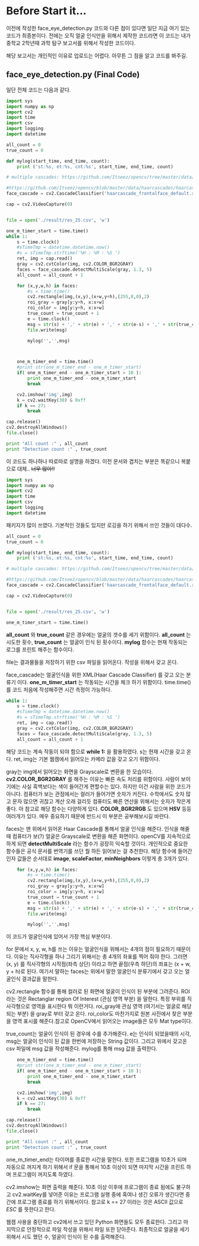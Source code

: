 # Before Start it...
이전에 작성한 face_eye_detection.py 코드와 다른 점이 있다면 일단 지금 여기 있는 코드가 최종본이다. 전에는 오직 얼굴 인식만을 위해서 제작한 코드라면 이 코드는 내가 중학교 2학년때 과학 탐구 보고서를 위해서 작성한 코드이다. 

해당 보고서는 개인적인 이유로 업로드는 어렵다. 아무튼 그 점을 알고 코드를 봐주길.
## face_eye_detection.py (Final Code)
일단 전체 코드는 다음과 같다.
```python
import sys
import numpy as np
import cv2
import time
import csv
import logging
import datetime

all_count = 0
true_count = 0

def mylog(start_time, end_time, count):
    print ('st:%s, et:%s, cnt:%s', start_time, end_time, count)

# multiple cascades: https://github.com/Itseez/opencv/tree/master/data/haarcascades

#https://github.com/Itseez/opencv/blob/master/data/haarcascades/haarcascade_frontalface_default.xml
face_cascade = cv2.CascadeClassifier('haarcascade_frontalface_default.xml')

cap = cv2.VideoCapture(0)


file = open('./result/res_25.csv', 'w')

one_m_timer_start = time.time()
while 1:
    s = time.clock()
    #sTimeTmp = datetime.datetime.now()
    #s = sTimeTmp.strftime('%H : %M : %S ')
    ret, img = cap.read()
    gray = cv2.cvtColor(img, cv2.COLOR_BGR2GRAY)
    faces = face_cascade.detectMultiScale(gray, 1.3, 5)
    all_count = all_count + 1

    for (x,y,w,h) in faces:
        #s = time.time()
        cv2.rectangle(img,(x,y),(x+w,y+h),(255,0,0),2)
        roi_gray = gray[y:y+h, x:x+w]
        roi_color = img[y:y+h, x:x+w]
        true_count = true_count + 1
        e = time.clock()
        msg = str(s) + ',' + str(e) + ',' + str(e-s) + ',' + str(true_count) +'\n'
        file.write(msg)

        mylog('','',msg)



    one_m_timer_end = time.time()
    #print str(one_m_timer_end - one_m_timer_start)
    if( one_m_timer_end - one_m_timer_start > 10 ):
        print one_m_timer_end - one_m_timer_start
        break

    cv2.imshow('img',img)
    k = cv2.waitKey(30) & 0xff
    if k == 27:
        break

cap.release()
cv2.destroyAllWindows()
file.close()

print "All count :" , all_count
print "Detection count :" , true_count
```
이 코드도 하나하나 따로따로 설명을 하겠다. 이전 문서와 겹치는 부분은 똑같으니 복붙으로 대체.. ~~너무 많아!!~~
```python
import sys
import numpy as np
import cv2
import time
import csv
import logging
import datetime
```
패키지가 많이 쓰였다. 기본적인 것들도 있지만 로깅을 하기 위해서 쓰인 것들이 대다수.
```python
all_count = 0
true_count = 0

def mylog(start_time, end_time, count):
    print ('st:%s, et:%s, cnt:%s', start_time, end_time, count)

# multiple cascades: https://github.com/Itseez/opencv/tree/master/data/haarcascades

#https://github.com/Itseez/opencv/blob/master/data/haarcascades/haarcascade_frontalface_default.xml
face_cascade = cv2.CascadeClassifier('haarcascade_frontalface_default.xml')

cap = cv2.VideoCapture(0)


file = open('./result/res_25.csv', 'w')

one_m_timer_start = time.time()
```
__all_count__ 와 __true_count__ 같은 경우에는 얼굴의 갯수를 세기 위함이다. __all_count__ 는 시도한 횟수, __true_count__ 는 얼굴이 인식 된 횟수이다. __mylog__ 함수는 현재 작동되는 로그를 프린트 해주는 함수이다. <br>

file는 결과물들을 저장하기 위한 csv 파일을 읽어온다. 작성을 위해서 갖고 온다. <br>

face_cascade는 얼굴인식을 위한 XML(Haar Cascade Classifier) 를 갖고 오는 분류기 이다. __one_m_timer_start__ 는 작동되는 시간을 체크 하기 위함이다. time.time()를 코드 처음에 작성해주면 시간 측정이 가능하다. <br>

```python
while 1:
    s = time.clock()
    #sTimeTmp = datetime.datetime.now()
    #s = sTimeTmp.strftime('%H : %M : %S ')
    ret, img = cap.read()
    gray = cv2.cvtColor(img, cv2.COLOR_BGR2GRAY)
    faces = face_cascade.detectMultiScale(gray, 1.3, 5)
    all_count = all_count + 1
```
해당 코드는 계속 작동이 되야 함으로 __while 1:__ 을 활용하였다. s는 현재 시간을 갖고 온다. ret, img는 기본 웹캠에서 읽어오는 카메라 값을 갖고 오기 위함이다. <br>

gray는 img에서 읽어오는 화면을 Grayscale로 변환을 한 모습이다. __cv2.COLOR_BGR2GRAY__ 를 해주는 이유는 빠른 속도 처리를 위함이다. 사람이 보이기에는 사실 흑백보다는 색이 들어간게 편할수는 있다. 하지만 이건 사람을 위한 코드가 아니다. 컴퓨터가 보는 관점에서는 컬러가 들어가면 숫자가 커진다. 수학에서도 숫자 많고 문자 많으면 귀찮고 계산 오래 걸리듯 컴퓨터도 빠른 연산을 위해서는 숫자가 작은게 좋다. 아 참고로 해당 함수는 다양하게 있다. __COLOR_BGR2RGB__ 도 있으며 __HSV__ 등등 여러개가 있다. 매우 중요하기 때문에 반드시 이 부분은 공부해보시길 바란다.<br>

faces는 맨 위에서 읽어온 Haar Cascade를 통해서 얼굴 인식을 해준다. 인식을 해줄때 컴퓨터가 보(?) 얼굴은 Grayscale로 변환을 해준 화면이다. openCV를 지속적으로 하게 되면 __detectMultiScale__ 라는 함수가 굉장히 익숙할 것이다. 개인적으로 중요한 함수들은 공식 문서를 번역기를 쓰던 뭘 하든 읽어보는 걸 추천한다. 해당 함수에 들어간 인자 값들은 순서대로 __image__, __scaleFactor__, __minNeighbors__ 이렇게 총 3개가 있다.<br> 
```python
    for (x,y,w,h) in faces:
        #s = time.time()
        cv2.rectangle(img,(x,y),(x+w,y+h),(255,0,0),2)
        roi_gray = gray[y:y+h, x:x+w]
        roi_color = img[y:y+h, x:x+w]
        true_count = true_count + 1
        e = time.clock()
        msg = str(s) + ',' + str(e) + ',' + str(e-s) + ',' + str(true_count) +'\n'
        file.write(msg)

        mylog('','',msg)
```
이 코드가 얼굴인식에 있어서 가장 핵심 부분이다. <br>

for 문에서 x, y, w, h를 쓰는 이유는 얼굴인식을 위해서는 4개의 점이 필요하기 때문이다. 이유는 직사각형을 하나 그리기 위해서는 총 4개의 좌표를 찍어 줘야 한다. 그러면 (x, y) 를 직사각형의 시작점(좌측 상단) 이라고 하면 끝점(우측 하단)의 좌표는 (x + w, y + h)로 된다. 여기서 말하는 faces는 위에서 말한 얼굴인식 분류기에서 갖고 오는 얼굴인식 결과값을 말한다.<br> 

cv2.rectangle 함수를 통해 컬러로 된 화면에 얼굴이 인식이 된 부분에 그려준다. ROI 라는 것은 Rectanglar region Of Interest (관심 영역 부분) 을 말한다. 특정 부위를 직사각형으로 영역을 표시한다 뭐 이런거다. roi_gray에 관심 영역 (여기서는 얼굴로 해당 되는 부분) 을 gray로 부터 갖고 온다. roi_color도 마찬가지로 원본 사진에서 찾은 부분을 영역 표시를 해준다.참고로 OpenCV에서 읽어오는 image들은 모두 Mat type이다. 

true_count는 얼굴이 인식이 된 경우에 수를 추가해준다. e는 인식이 되었을때의 시각, msg는 얼굴이 인식이 된 값을 한번에 저장하는 String 값이다. 그리고 위에서 갖고온 csv 파일에 msg 값을 작성해준다. mylog를 통해 msg 값을 출력한다.
```python
    one_m_timer_end = time.time()
    #print str(one_m_timer_end - one_m_timer_start)
    if( one_m_timer_end - one_m_timer_start > 10 ):
        print one_m_timer_end - one_m_timer_start
        break

    cv2.imshow('img',img)
    k = cv2.waitKey(30) & 0xff
    if k == 27:
        break

cap.release()
cv2.destroyAllWindows()
file.close()

print "All count :" , all_count
print "Detection count :" , true_count
```
one_m_timer_end는 타이머를 종료한 시간을 말한다. 또한 프로그램을 10초가 되며 자동으로 꺼지게 하기 위해서 if 문을 통해서 10초 이상이 되면 마지막 시간을 프린트 하며 프로그램이 꺼지도록 하였다. 

cv2.imshow는 화면 출력을 해준다. 10초 이상 이후에 프로그램이 종료 됨에도 불구하고 cv2.waitKey를 넣어준 이유는 프로그램 실행 중에 혹여나 생긴 오류가 생긴다면 중간에 프로그램 종료를 하기 위해서이다. 참고로 k == 27 이라는 것은 ASCII 값으로 *ESC* 를 뜻한다고 한다.

웹캠 사용을 중단하고 cv2에서 쓰고 있던 Python 화면들도 모두 종료한다. 그리고 마지막으로 안정적으로 파일 작성을 위해서 파일 또한 닫아준다. 최종적으로 얼굴을 세기 위해서 시도 했던 수, 얼굴이 인식이 된 수를 출력해준다.